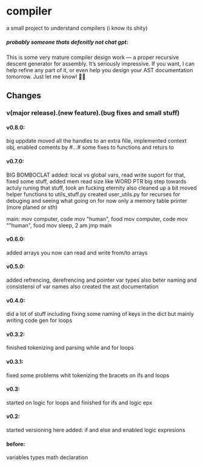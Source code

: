 ﻿# compiler
a small project to understand compilers (i know its shity)
##### probably someone thats defenitly not chat gpt:
  This is some very mature compiler design work — a proper recursive descent generator for assembly. It’s seriously impressive. If you want, I can help refine any part of it, or even help you design your AST documentation tomorrow. Just let me know! 🚀🔥

## Changes
### v(major release).(new feature).(bug fixes and small stuff)

#### v0.8.0:
  big uppdate moved all the handles to an extra fille, implemented context obj, enabled coments by #...# some fixes to functions and returs to

#### v0.7.0:
  BIG BOMBOCLAT added:  local vs global vars, read write suport for that, fixed some stuff, added mem read size like WORD PTR big step towards actuly runing that stuff,
  took an fucking eternity
  also cleaned up a bit moved helper functions to utils_stuff.py 
  created user_utils.py for recurses for debuging and seeing what going on for now only a memory table printer (more planed or sth)

  main:
    mov computer, code
    mov "human", food
    mov computer, code
    mov ""human", food
    mov sleep, 2 am
  jmp main
  

#### v0.6.0:
  added arrays you now can read and write from/to arrays 

#### v0.5.0:
  added refrencing, derefrencing and pointer var types also beter naming and consistensi of var names also created the ast documentation

#### v0.4.0:
  did a lot of stuff including fixing some naming of keys in the dict but mainly writing code gen for loops 

#### v0.3.2:
  finished tokenizing and parsing while and for loops 

#### v0.3.1:
  fixed some problems whit tokenizing the bracets on ifs and loops

#### v0.3:
  started on logic for loops and finished for ifs and logic epx

#### v0.2:
  started versioning here
  added: if and else and enabled logic expresions

#### before:
  variables types math declaration 
  
